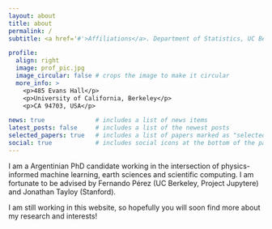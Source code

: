 ```yaml
---
layout: about
title: about
permalink: /
subtitle: <a href='#'>Affiliations</a>. Department of Statistics, UC Berkeley.

profile:
  align: right
  image: prof_pic.jpg
  image_circular: false # crops the image to make it circular
  more_info: >
    <p>485 Evans Hall</p>
    <p>University of California, Berkeley</p>
    <p>CA 94703, USA</p>

news: true              # includes a list of news items
latest_posts: false     # includes a list of the newest posts
selected_papers: true   # includes a list of papers marked as "selected={true}"
social: true            # includes social icons at the bottom of the page
---
```


I am a Argentinian PhD candidate working in the intersection of physics-informed machine learning, earth sciences and scientific computing. I am fortunate to be advised by Fernando Pérez (UC Berkeley, Project Jupytere) and Jonathan Tayloy (Stanford). 

I am still working in this website, so hopefully you will soon find more about my research and interests!
